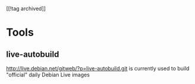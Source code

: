 [[!tag archived]]

# Tools

## live-autobuild

<http://live.debian.net/gitweb/?p=live-autobuild.git> is currently
used to build "official" daily Debian Live images
